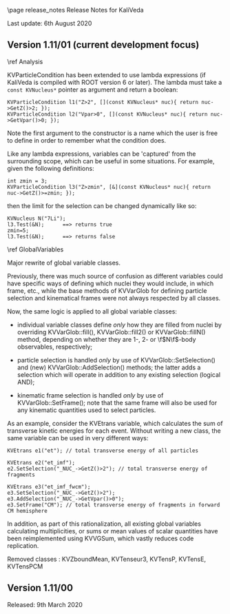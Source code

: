 \page release_notes Release Notes for KaliVeda

Last update: 6th August 2020

## Version 1.11/01 (current development focus)

\ref Analysis

KVParticleCondition has been extended to use lambda expressions (if KaliVeda is compiled with ROOT
version 6 or later).
The lambda must take a `const KVNucleus*` pointer as argument and return a boolean:
~~~~~~{.cpp}
KVParticleCondition l1("Z>2", [](const KVNucleus* nuc){ return nuc->GetZ()>2; });
KVParticleCondition l2("Vpar>0", [](const KVNucleus* nuc){ return nuc->GetVpar()>0; });
~~~~~~
Note the first argument to the constructor is a name which the user is free to define
in order to remember what the condition does.

Like any lambda expressions, variables can be 'captured' from the surrounding scope, which
can be useful in some situations. For example, given the following definitions:
~~~~~~{.cpp}
int zmin = 3;
KVParticleCondition l3("Z>zmin", [&](const KVNucleus* nuc){ return nuc->GetZ()>=zmin; });
~~~~~~
then the limit for the selection can be changed dynamically like so:
~~~~~~{.cpp}
KVNucleus N("7Li");
l3.Test(&N);      ==> returns true
zmin=5;
l3.Test(&N);      ==> returns false
~~~~~~

\ref GlobalVariables

Major rewrite of global variable classes.

Previously, there was much source of confusion as
different variables could have specific ways of defining which nuclei they would include,
in which frame, etc., while the base methods of KVVarGlob for defining particle selection
and kinematical frames were not always respected by all classes.

Now, the same logic is applied to all global variable classes:

  * individual variable classes define *only* how they are filled from nuclei
    by overriding KVVarGlob::fill(),
    KVVarGlob::fill2() or KVVarGlob::fillN() method, depending on whether they are 1-, 2- or
    \f$N\f$-body observables, respectively;
    
  * particle selection is handled *only* by use of
    KVVarGlob::SetSelection() and (new) KVVarGlob::AddSelection() methods; the latter
    adds a selection which will operate in addition to any existing selection (logical AND); 

  * kinematic frame selection is handled *only* by use of KVVarGlob::SetFrame(); note that
  the same frame will also be used for any kinematic quantities used to select particles.
  
As an example, consider the KVEtrans variable, which calculates the sum of transverse kinetic
energies for each event. Without writing a new class, the same variable can be used
in very different ways:

~~~~~~{.cpp}
KVEtrans e1("et"); // total transverse energy of all particles

KVEtrans e2("et_imf");
e2.SetSelection("_NUC_->GetZ()>2"); // total transverse energy of fragments

KVEtrans e3("et_imf_fwcm");
e3.SetSelection("_NUC_->GetZ()>2");
e3.AddSelection("_NUC_->GetVpar()>0");
e3.SetFrame("CM"); // total transverse energy of fragments in forward CM hemisphere
~~~~~~

In addition, as part of this rationalization, all existing global variables calculating
multiplicities, or sums or mean values of scalar quantities have been reimplemented
using KVVGSum, which vastly reduces code replication.

Removed classes
:   KVZboundMean, KVTenseur3, KVTensP, KVTensE, KVTensPCM

## Version 1.11/00

Released: 9th March 2020 
